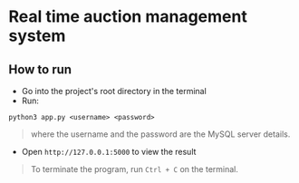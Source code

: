 # Real time auction management system

## How to run

- Go into the project's root directory in the terminal
- Run:

```
python3 app.py <username> <password>
```

> where the username and the password are the MySQL server details.

- Open `http://127.0.0.1:5000` to view the result

> To terminate the program, run `Ctrl + C` on the terminal.
